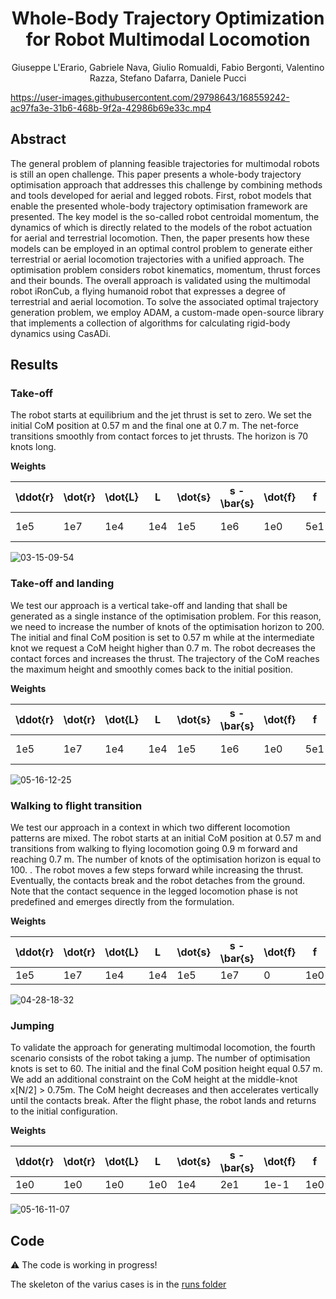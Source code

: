 <h1 align="center">
Whole-Body Trajectory Optimization for Robot Multimodal Locomotion
</h1>

<div align="center">

Giuseppe L'Erario, Gabriele Nava, Giulio Romualdi, Fabio Bergonti, Valentino Razza, Stefano Dafarra, Daniele Pucci

</div>

<p align="center">

<https://user-images.githubusercontent.com/29798643/168559242-ac97fa3e-31b6-468b-9f2a-42986b69e33c.mp4>

## Abstract

The general problem of planning feasible trajectories for multimodal robots is still an open challenge. This paper presents a whole-body trajectory optimisation approach that addresses this challenge by combining methods and tools developed for aerial and legged robots. First, robot models that enable the presented whole-body trajectory optimisation framework are presented. The key model is the so-called robot centroidal momentum, the dynamics of which is directly related to the models of the robot actuation for aerial and terrestrial locomotion. Then, the paper presents how these models can be employed in an optimal control problem to generate either terrestrial or aerial locomotion trajectories with a unified approach. The optimisation problem considers robot kinematics, momentum, thrust forces and their bounds. The overall approach is validated using the multimodal robot iRonCub, a flying humanoid robot that expresses a degree of terrestrial and aerial locomotion. To solve the associated optimal trajectory generation problem, we employ ADAM, a custom-made open-source library that implements a collection of algorithms for calculating rigid-body dynamics using CasADi.

## Results

### Take-off

The robot starts at equilibrium and the jet thrust is set to zero.
We set the initial CoM position at 0.57 m and the final one at 0.7 m.
The net-force transitions smoothly from contact forces to jet thrusts. The horizon is 70 knots long.

**Weights**

| \ddot{r} | \dot{r} | \dot{L} | L   | \dot{s} | s - \bar{s} | \dot{f} | f   | \dot{T} | T   | U    |
| -------- | ------- | ------- | --- | ------- | ----------- | ------- | --- | ------- | --- | ---- |
| 1e5      | 1e7     | 1e4     | 1e4 | 1e5     | 1e6         | 1e0     | 5e1 | 0       | 0   | 1e-1 |

![03-15-09-54](https://user-images.githubusercontent.com/29798643/168566165-86c89196-38df-4dc1-852c-5a66bbc32901.gif)

### Take-off and landing

We test our approach is a vertical take-off and landing that shall be generated as a single instance of the optimisation problem. For this reason, we need to increase the number of knots of the optimisation horizon to 200. The initial and final CoM position is set to 0.57 m while at the intermediate knot we request a CoM height higher than 0.7 m. The robot decreases the contact forces and increases the thrust. The trajectory of the CoM reaches the maximum height and smoothly comes back to the initial position.

**Weights**

| \ddot{r} | \dot{r} | \dot{L} | L   | \dot{s} | s - \bar{s} | \dot{f} | f   | \dot{T} | T   | U    |
| -------- | ------- | ------- | --- | ------- | ----------- | ------- | --- | ------- | --- | ---- |
| 1e5      | 1e7     | 1e4     | 1e4 | 1e5     | 1e6         | 1e0     | 5e1 | 0       | 0   | 1e-1 |

![05-16-12-25](https://user-images.githubusercontent.com/29798643/168592535-43ec03f3-d1bc-4e21-8198-a42d5a6fcb56.gif)

### Walking to flight transition

We test our approach in a context in which two different locomotion patterns are mixed. The robot starts at an initial CoM position at 0.57 m and transitions from walking to flying locomotion going 0.9 m forward and reaching 0.7 m. The number of knots of the optimisation horizon is equal to 100. . The robot moves a few steps forward while increasing the thrust. Eventually, the contacts break and the robot detaches from the ground. Note that the contact sequence in the legged locomotion phase is not predefined and emerges directly from the formulation.

**Weights**

| \ddot{r} | \dot{r} | \dot{L} | L   | \dot{s} | s - \bar{s} | \dot{f} | f   | \dot{T} | T   | U   |
| -------- | ------- | ------- | --- | ------- | ----------- | ------- | --- | ------- | --- | --- |
| 1e5      | 1e7     | 1e4     | 1e4 | 1e5     | 1e7         | 0       | 1e0 | 0       | 2e3 | 0   |

![04-28-18-32](https://user-images.githubusercontent.com/29798643/168568487-d371eb08-1fd9-4af3-b44b-74f56b4658e3.gif)

### Jumping

To validate the approach for generating multimodal locomotion, the fourth scenario consists of the robot taking a jump. The number of optimisation knots is set to 60. The initial and the final CoM position height equal 0.57 m. We add an additional constraint on the CoM height at the middle-knot x[N/2] > 0.75m. The CoM height decreases and then accelerates vertically until the contacts break. After the flight phase, the robot lands and returns to the initial configuration.

**Weights**

| \ddot{r} | \dot{r} | \dot{L} | L   | \dot{s} | s - \bar{s} | \dot{f} | f   | \dot{T} | T   | U   |
| -------- | ------- | ------- | --- | ------- | ----------- | ------- | --- | ------- | --- | --- |
| 1e0      | 1e0     | 1e0     | 1e0 | 1e4     | 2e1         | 1e-1    | 1e0 | 0       | 0   | 0   |

![05-16-11-07](https://user-images.githubusercontent.com/29798643/168568591-9582e8ca-1399-44ac-8e1a-e31425b4af63.gif)

## Code

⚠️ The code is working in progress!

The skeleton of the varius cases is in the [runs folder](https://github.com/ami-iit/paper_lerario_2022_ral_planning-multimodal-locomotion/tree/main/runs)
